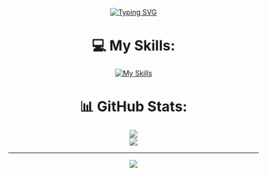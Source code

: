 
<div align='center'> 

[![Typing SVG](https://readme-typing-svg.demolab.com?font=Bebas+Neue&size=69&duration=3000&pause=1000&color=CCDBE4&center=true&vCenter=true&width=750&height=60&lines=Uniek+Development;Script+developer+for+fivem;Front-End+Web+Developer)](https://git.io/typing-svg)
  
# 💻 My Skills:
[![My Skills](https://skillicons.dev/icons?i=html,css,bootstrap,tailwind,js,jquery,react,redux,nodejs,mysql,bash,vscode,discord,codepen,figma)](https://skillicons.dev)
# 📊 GitHub Stats:
![](https://github-readme-stats.vercel.app/api?username=Uniekdev&theme=midnight-purple&hide_border=false&include_all_commits=false&count_private=false)<br/>
![](https://github-readme-streak-stats.herokuapp.com/?user=Uniekdev&theme=midnight-purple&hide_border=false)<br/>


---
[![](https://visitcount.itsvg.in/api?id=Uniekdev&icon=0&color=0)](https://visitcount.itsvg.in)

<!-- Proudly created with GPRM ( https://gprm.itsvg.in ) -->
 </div>
